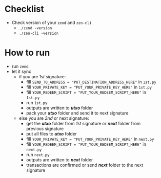 # Checklist
- Check version of your `zend` and `zen-cli`
    - `./zend -version`
    - `./zen-cli -version`
    
# How to run
- run `zend`
- let it sync
    - if you are _1st_ signature:
        - fill `SEND_TO_ADDRESS = "PUT_DESTINATION_ADDRESS_HERE"` in `1st.py`
        - fill `YOUR_PRIVATE_KEY = "PUT_YOUR_PRIVATE_KEY_HERE"` in `1st.py`
        - fill `YOUR_REDEEM_SCRIPT = "PUT_YOUR_REDEEM_SCRIPT_HERE"` in `1st.py`
        - run `1st.py`
        - outputs are written to **_utxo_** folder
        - pack your **_utxo_** folder and send it to next signature
    - else you are _2nd_ or next signature:
        - get the **_utxo_** folder from _1st_ signature or **_next_** folder from previous signature
        - put all files to **_utxo_** folder
        - fill `YOUR_PRIVATE_KEY = "PUT_YOUR_PRIVATE_KEY_HERE"` in `next.py`
        - fill `YOUR_REDEEM_SCRIPT = "PUT_YOUR_REDEEM_SCRIPT_HERE"` in `next.py`
        - run `next.py`
        - outputs are written to **_next_** folder
        - transactions are confirmed or send **_next_** folder to the next signature
